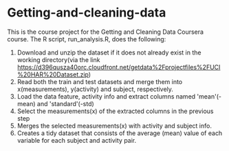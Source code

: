 # Getting-and-cleaning-data
  This is the course project for the Getting and Cleaning Data Coursera course. The R script, run_analysis.R, does the following:

1. Download and unzip the dataset if it does not already exist in the working directory(via the link https://d396qusza40orc.cloudfront.net/getdata%2Fprojectfiles%2FUCI%20HAR%20Dataset.zip)
2. Read both the train and test datasets and merge them into x(measurements), y(activity) and subject, respectively.
3. Load the data feature, activity info and extract columns named 'mean'(-mean) and 'standard'(-std)
4. Select the measurements(x) of the extracted columns in the previous step
5. Merges the selected measurements(x) with activity and subject info.
6. Creates a tidy dataset that consists of the average (mean) value of each variable for each subject and activity pair.
